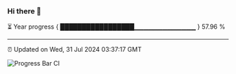 ### Hi there 👋

⏳ Year progress { █████████████████▁▁▁▁▁▁▁▁▁▁▁▁▁ } 57.96 %

---

⏰ Updated on Wed, 31 Jul 2024 03:37:17 GMT

![Progress Bar CI](https://github.com/IshwaranRudhara/GIT-ACTION/workflows/Progress%20Bar%20CI/badge.svg)
